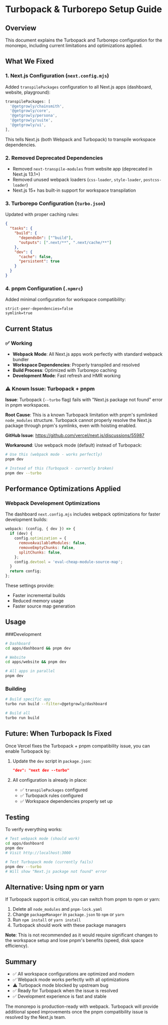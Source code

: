 # Turbopack & Turborepo Setup Guide

## Overview

This document explains the Turbopack and Turborepo configuration for the monorepo, including current limitations and optimizations applied.

## What We Fixed

### 1. Next.js Configuration (`next.config.mjs`)

Added `transpilePackages` configuration to all Next.js apps (dashboard, website, playground):

```javascript
transpilePackages: [
  '@getgrowly/chainsmith',
  '@getgrowly/core',
  '@getgrowly/persona',
  '@getgrowly/suite',
  '@getgrowly/ui',
],
```

This tells Next.js (both Webpack and Turbopack) to transpile workspace dependencies.

### 2. Removed Deprecated Dependencies

- Removed `next-transpile-modules` from website app (deprecated in Next.js 13.1+)
- Removed unused webpack loaders (`css-loader`, `style-loader`, `postcss-loader`)
- Next.js 15+ has built-in support for workspace transpilation

### 3. Turborepo Configuration (`turbo.json`)

Updated with proper caching rules:

```json
{
  "tasks": {
    "build": {
      "dependsOn": ["^build"],
      "outputs": [".next/**", ".next/cache/**"]
    },
    "dev": {
      "cache": false,
      "persistent": true
    }
  }
}
```

### 4. pnpm Configuration (`.npmrc`)

Added minimal configuration for workspace compatibility:

```
strict-peer-dependencies=false
symlink=true
```

## Current Status

### ✅ Working

- **Webpack Mode**: All Next.js apps work perfectly with standard webpack bundler
- **Workspace Dependencies**: Properly transpiled and resolved
- **Build Process**: Optimized with Turborepo caching
- **Development Mode**: Fast refresh and HMR working

### ⚠️ Known Issue: Turbopack + pnpm

**Issue**: Turbopack (`--turbo` flag) fails with "Next.js package not found" error in pnpm workspaces.

**Root Cause**: This is a known Turbopack limitation with pnpm's symlinked `node_modules` structure. Turbopack cannot properly resolve the Next.js package through pnpm's symlinks, even with hoisting enabled.

**GitHub Issue**: https://github.com/vercel/next.js/discussions/55987

**Workaround**: Use webpack mode (default) instead of Turbopack:

```bash
# Use this (webpack mode - works perfectly)
pnpm dev

# Instead of this (Turbopack - currently broken)
pnpm dev --turbo
```

## Performance Optimizations Applied

### Webpack Development Optimizations

The dashboard `next.config.mjs` includes webpack optimizations for faster development builds:

```javascript
webpack: (config, { dev }) => {
  if (dev) {
    config.optimization = {
      removeAvailableModules: false,
      removeEmptyChunks: false,
      splitChunks: false,
    };
    config.devtool = 'eval-cheap-module-source-map';
  }
  return config;
};
```

These settings provide:

- Faster incremental builds
- Reduced memory usage
- Faster source map generation

## Usage

###Development

```bash
# Dashboard
cd apps/dashboard && pnpm dev

# Website
cd apps/website && pnpm dev

# All apps in parallel
pnpm dev
```

### Building

```bash
# Build specific app
turbo run build --filter=@getgrowly/dashboard

# Build all
turbo run build
```

## Future: When Turbopack Is Fixed

Once Vercel fixes the Turbopack + pnpm compatibility issue, you can enable Turbopack by:

1. Update the `dev` script in `package.json`:

   ```json
   "dev": "next dev --turbo"
   ```

2. All configuration is already in place:
   - ✅ `transpilePackages` configured
   - ✅ Turbopack rules configured
   - ✅ Workspace dependencies properly set up

## Testing

To verify everything works:

```bash
# Test webpack mode (should work)
cd apps/dashboard
pnpm dev
# Visit http://localhost:3000

# Test Turbopack mode (currently fails)
pnpm dev --turbo
# Will show "Next.js package not found" error
```

## Alternative: Using npm or yarn

If Turbopack support is critical, you can switch from pnpm to npm or yarn:

1. Delete all `node_modules` and `pnpm-lock.yaml`
2. Change `packageManager` in `package.json` to `npm` or `yarn`
3. Run `npm install` or `yarn install`
4. Turbopack should work with these package managers

**Note**: This is not recommended as it would require significant changes to the workspace setup and lose pnpm's benefits (speed, disk space efficiency).

## Summary

- ✅ All workspace configurations are optimized and modern
- ✅ Webpack mode works perfectly with all optimizations
- ⚠️ Turbopack mode blocked by upstream bug
- ✅ Ready for Turbopack when the issue is resolved
- ✅ Development experience is fast and stable

The monorepo is production-ready with webpack. Turbopack will provide additional speed improvements once the pnpm compatibility issue is resolved by the Next.js team.
